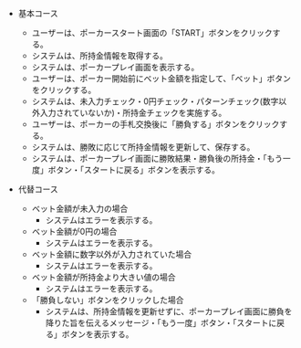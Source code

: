 - 基本コース
  - ユーザーは、ポーカースタート画面の「START」ボタンをクリックする。
  - システムは、所持金情報を取得する。
  - システムは、ポーカープレイ画面を表示する。
  - ユーザーは、ポーカー開始前にベット金額を指定して、「ベット」ボタンをクリックする。
  - システムは、未入力チェック・0円チェック・パターンチェック(数字以外入力されていないか)・所持金チェックを実施する。
  - ユーザーは、ポーカーの手札交換後に「勝負する」ボタンをクリックする。
  - システムは、勝敗に応じて所持金情報を更新して、保存する。
  - システムは、ポーカープレイ画面に勝敗結果・勝負後の所持金・「もう一度」ボタン・「スタートに戻る」ボタンを表示する。

- 代替コース
  - ベット金額が未入力の場合
    - システムはエラーを表示する。
  - ベット金額が0円の場合
    - システムはエラーを表示する。
  - ベット金額に数字以外が入力されていた場合
    - システムはエラーを表示する。
  - ベット金額が所持金より大きい値の場合
    - システムはエラーを表示する。
  - 「勝負しない」ボタンをクリックした場合
    - システムは、所持金情報を更新せずに、ポーカープレイ画面に勝負を降りた旨を伝えるメッセージ・「もう一度」ボタン・「スタートに戻る」ボタンを表示する。

